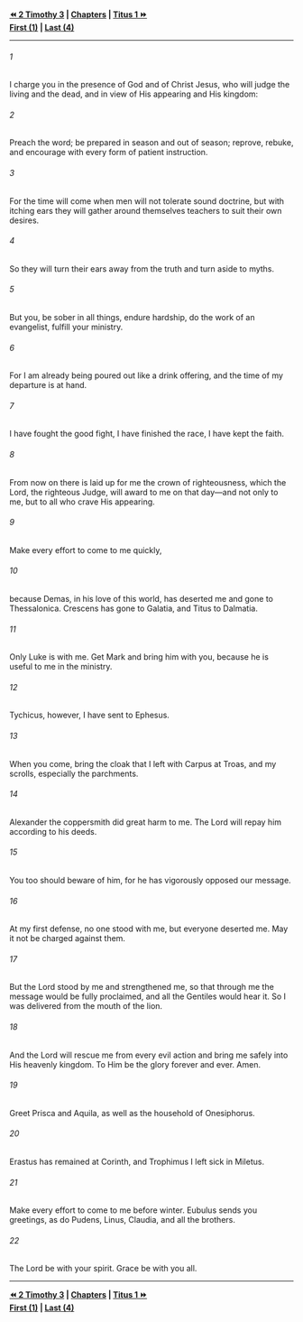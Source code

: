  
**[⏪ 2 Timothy 3](./2%20Timothy%203.md) | [Chapters](./_index.md) | [Titus 1 ⏩](../44.56%20Titus/Titus%201.md)**  
**[First (1)](./2%20Timothy%201.md) | [Last (4)](2%20Timothy%204.md)**  
  
---  
  
###### 1  
I charge you in the presence of God and of Christ Jesus, who will judge the living and the dead, and in view of His appearing and His kingdom:  
  
###### 2  
Preach the word; be prepared in season and out of season; reprove, rebuke, and encourage with every form of patient instruction.  
  
###### 3  
For the time will come when men will not tolerate sound doctrine, but with itching ears they will gather around themselves teachers to suit their own desires.  
  
###### 4  
So they will turn their ears away from the truth and turn aside to myths.  
  
###### 5  
But you, be sober in all things, endure hardship, do the work of an evangelist, fulfill your ministry.  
  
###### 6  
For I am already being poured out like a drink offering, and the time of my departure is at hand.  
  
###### 7  
I have fought the good fight, I have finished the race, I have kept the faith.  
  
###### 8  
From now on there is laid up for me the crown of righteousness, which the Lord, the righteous Judge, will award to me on that day—and not only to me, but to all who crave His appearing.  
  
###### 9  
Make every effort to come to me quickly,  
  
###### 10  
because Demas, in his love of this world, has deserted me and gone to Thessalonica. Crescens has gone to Galatia, and Titus to Dalmatia.  
  
###### 11  
Only Luke is with me. Get Mark and bring him with you, because he is useful to me in the ministry.  
  
###### 12  
Tychicus, however, I have sent to Ephesus.  
  
###### 13  
When you come, bring the cloak that I left with Carpus at Troas, and my scrolls, especially the parchments.  
  
###### 14  
Alexander the coppersmith did great harm to me. The Lord will repay him according to his deeds.  
  
###### 15  
You too should beware of him, for he has vigorously opposed our message.  
  
###### 16  
At my first defense, no one stood with me, but everyone deserted me. May it not be charged against them.  
  
###### 17  
But the Lord stood by me and strengthened me, so that through me the message would be fully proclaimed, and all the Gentiles would hear it. So I was delivered from the mouth of the lion.  
  
###### 18  
And the Lord will rescue me from every evil action and bring me safely into His heavenly kingdom. To Him be the glory forever and ever. Amen.  
  
###### 19  
Greet Prisca and Aquila, as well as the household of Onesiphorus.  
  
###### 20  
Erastus has remained at Corinth, and Trophimus I left sick in Miletus.  
  
###### 21  
Make every effort to come to me before winter. Eubulus sends you greetings, as do Pudens, Linus, Claudia, and all the brothers.  
  
###### 22  
The Lord be with your spirit. Grace be with you all.  
  
  
---  
  
**[⏪ 2 Timothy 3](./2%20Timothy%203.md) | [Chapters](./_index.md) | [Titus 1 ⏩](../44.56%20Titus/Titus%201.md)**  
**[First (1)](./2%20Timothy%201.md) | [Last (4)](2%20Timothy%204.md)**  
  
